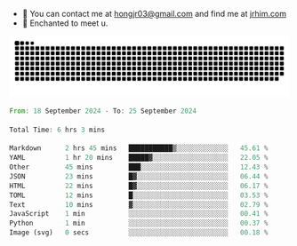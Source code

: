- 📧 You can contact me at hongjr03@gmail.com and find me at [jrhim.com](https://jrhim.com/)
- 💜 Enchanted to meet u.

![snake_animation](https://raw.githubusercontent.com/hongjr03/hongjr03/output/github-contribution-grid-snake.svg)

<!--START_SECTION:waka-->

```rust
From: 18 September 2024 - To: 25 September 2024

Total Time: 6 hrs 3 mins

Markdown      2 hrs 45 mins   ███████████▒░░░░░░░░░░░░░   45.61 %
YAML          1 hr 20 mins    █████▓░░░░░░░░░░░░░░░░░░░   22.05 %
Other         45 mins         ███░░░░░░░░░░░░░░░░░░░░░░   12.43 %
JSON          23 mins         █▓░░░░░░░░░░░░░░░░░░░░░░░   06.44 %
HTML          22 mins         █▓░░░░░░░░░░░░░░░░░░░░░░░   06.17 %
TOML          12 mins         █░░░░░░░░░░░░░░░░░░░░░░░░   03.53 %
Text          10 mins         ▓░░░░░░░░░░░░░░░░░░░░░░░░   02.79 %
JavaScript    1 min           ░░░░░░░░░░░░░░░░░░░░░░░░░   00.41 %
Python        1 min           ░░░░░░░░░░░░░░░░░░░░░░░░░   00.37 %
Image (svg)   0 secs          ░░░░░░░░░░░░░░░░░░░░░░░░░   00.18 %
```

<!--END_SECTION:waka-->

